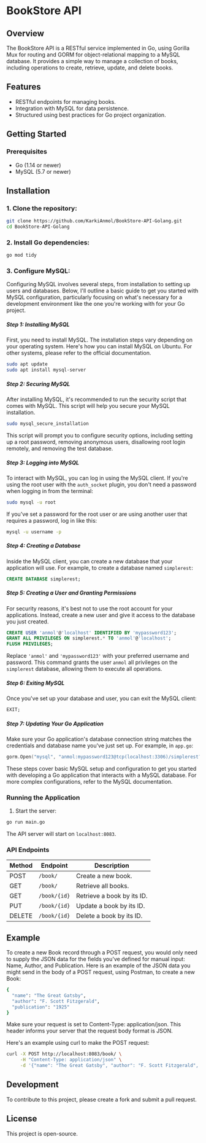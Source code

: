 
# BookStore API

## Overview
The BookStore API is a RESTful service implemented in Go, using Gorilla Mux for routing and GORM for object-relational mapping to a MySQL database. It provides a simple way to manage a collection of books, including operations to create, retrieve, update, and delete books.

## Features
- RESTful endpoints for managing books.
- Integration with MySQL for data persistence.
- Structured using best practices for Go project organization.

## Getting Started

### Prerequisites
- Go (1.14 or newer)
- MySQL (5.7 or newer)

## Installation

### 1. Clone the repository:
```bash
git clone https://github.com/KarkiAnmol/BookStore-API-Golang.git
cd BookStore-API-Golang
```

### 2. Install Go dependencies:
```bash
go mod tidy
```

### 3. Configure MySQL:
Configuring MySQL involves several steps, from installation to setting up users and databases. Below, I'll outline a basic guide to get you started with MySQL configuration, particularly focusing on what's necessary for a development environment like the one you're working with for your Go project.

##### Step 1: Installing MySQL

First, you need to install MySQL. The installation steps vary depending on your operating system. Here's how you can install MySQL on Ubuntu. For other systems, please refer to the official documentation.

```sh
sudo apt update
sudo apt install mysql-server
```

##### Step 2: Securing MySQL

After installing MySQL, it's recommended to run the security script that comes with MySQL. This script will help you secure your MySQL installation.

```sh
sudo mysql_secure_installation
```

This script will prompt you to configure security options, including setting up a root password, removing anonymous users, disallowing root login remotely, and removing the test database.

##### Step 3: Logging into MySQL

To interact with MySQL, you can log in using the MySQL client. If you're using the root user with the `auth_socket` plugin, you don't need a password when logging in from the terminal:

```sh
sudo mysql -u root
```

If you've set a password for the root user or are using another user that requires a password, log in like this:

```sh
mysql -u username -p
```

##### Step 4: Creating a Database

Inside the MySQL client, you can create a new database that your application will use. For example, to create a database named `simplerest`:

```sql
CREATE DATABASE simplerest;
```

##### Step 5: Creating a User and Granting Permissions

For security reasons, it's best not to use the root account for your applications. Instead, create a new user and give it access to the database you just created.

```sql
CREATE USER 'anmol'@'localhost' IDENTIFIED BY 'mypassword123';
GRANT ALL PRIVILEGES ON simplerest.* TO 'anmol'@'localhost';
FLUSH PRIVILEGES;
```

Replace `'anmol'` and `'mypassword123'` with your preferred username and password. This command grants the user `anmol` all privileges on the `simplerest` database, allowing them to execute all operations.

##### Step 6: Exiting MySQL

Once you've set up your database and user, you can exit the MySQL client:

```sql
EXIT;
```

##### Step 7: Updating Your Go Application

Make sure your Go application's database connection string matches the credentials and database name you've just set up. For example, in `app.go`:

```go
gorm.Open("mysql", "anmol:mypassword123@tcp(localhost:3306)/simplerest?charset=utf8&parseTime=True&loc=Local")
```

These steps cover basic MySQL setup and configuration to get you started with developing a Go application that interacts with a MySQL database. For more complex configurations, refer to the MySQL documentation.

### Running the Application

1. Start the server:
```bash
go run main.go
```
The API server will start on `localhost:8083`.

### API Endpoints

| Method | Endpoint            | Description                         |
|--------|---------------------|-------------------------------------|
| POST   | `/book/`            | Create a new book.                  |
| GET    | `/book/`            | Retrieve all books.                 |
| GET    | `/book/{id}`        | Retrieve a book by its ID.          |
| PUT    | `/book/{id}`        | Update a book by its ID.            |
| DELETE | `/book/{id}`        | Delete a book by its ID.            |

## Example
To create a new Book record through a POST request, you would only need to supply the JSON data for the fields you've defined for manual input: Name, Author, and Publication. Here is an example of the JSON data you might send in the body of a POST request, using Postman, to create a new Book:
```bash
{
  "name": "The Great Gatsby",
  "author": "F. Scott Fitzgerald",
  "publication": "1925"
}

```
Make sure your request is set to Content-Type: application/json. This header informs your server that the request body format is JSON.

Here's an example using curl to make the POST request:
```bash
curl -X POST http://localhost:8083/book/ \
     -H "Content-Type: application/json" \
     -d '{"name": "The Great Gatsby", "author": "F. Scott Fitzgerald", "publication": "1925"}'

```
## Development

To contribute to this project, please create a fork and submit a pull request.

## License

This project is open-source.
